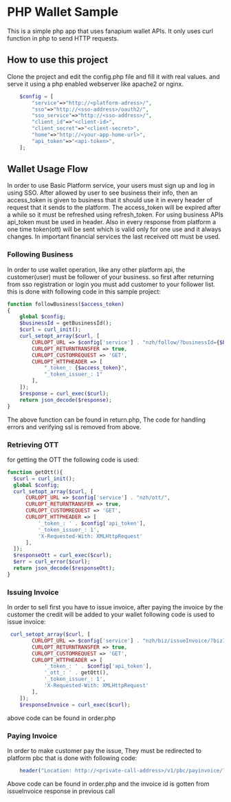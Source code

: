 PHP Wallet Sample
==================================
This is a simple php app that uses fanapium wallet APIs. It only uses curl function in php to send HTTP requests.

How to use this project
-----------------------
Clone the project and edit the config.php file and fill it with real values. and serve it using a php enabled webserver like apache2 or nginx.

```php
    $config = [
        "service"=>"http://<platform-adress>/",
        "sso"=>"http://<sso-address>/oauth2/",
        "sso_service"=>"http://<sso-address>/",
        "client_id"=>"<client-id>",
        "client_secret"=>"<client-secret>",
        "home"=>"http://<your-app-home-url>",
        "api_token"=>"<api-token>",
    ];
```

Wallet Usage Flow
-----------------
In order to use Basic Platform service, your users must sign up and log in using SSO. After allowed by user to see business their info, then an access_token is given to business that it should use it in every header of request that it sends to the platform.
 The access_token will be expired after a while so it must be refreshed using refresh_token. For using business APIs api_token must be used in header.
 Also in every response from platform a one time token(ott) will be sent which is valid only for one use and it always changes. In important financial services the last received ott must be used.
 
 
 ### Following Business
 In order to use wallet operation, like any other platform api, the customer(user) must be follower of your business. so first after returning from sso registration or login you must add customer to your follower list. this is done with following code in this sample project:
  
  ```php
  function followBusiness($access_token)
  {
      global $config;
      $businessId = getBusinessId();
      $curl = curl_init();
      curl_setopt_array($curl, [
          CURLOPT_URL => $config['service'] . "nzh/follow/?businessId={$businessId}&follow=true",
          CURLOPT_RETURNTRANSFER => true,
          CURLOPT_CUSTOMREQUEST => 'GET',
          CURLOPT_HTTPHEADER => [
              "_token_: {$access_token}",
              "_token_issuer_: 1"
          ],
      ]);
      $response = curl_exec($curl);
      return json_decode($response);
  }
  ```
  The above function can be found in return.php, The code for handling errors and verifying ssl is removed from above.
  
  ### Retrieving OTT
  for getting the OTT the following code is used:
  ```php
function getOtt(){
    $curl = curl_init();
    global $config;
    curl_setopt_array($curl, [
        CURLOPT_URL => $config['service'] . "nzh/ott/",
        CURLOPT_RETURNTRANSFER => true,
        CURLOPT_CUSTOMREQUEST => 'GET',
        CURLOPT_HTTPHEADER => [
            '_token_: ' . $config['api_token'],
            '_token_issuer_: 1',
            'X-Requested-With: XMLHttpRequest'
        ],
    ]);
    $responseOtt = curl_exec($curl);
    $err = curl_error($curl);
    return json_decode($responseOtt);
}
```

### Issuing Invoice
In order to sell first you have to issue invoice, after paying the invoice by the customer the credit will be added to your wallet
following code is used to issue invoice:
```php
 curl_setopt_array($curl, [
        CURLOPT_URL => $config['service'] . "nzh/biz/issueInvoice/?bizId=" . getBusinessId() . "&userId=" . getUserPlatform()->userId . "&description=buy&pay=false&postalCode=000000000&phoneNumber={$_SESSION['phone_number']}&city=tehran&redirectUrl={$config['home']}&productId[]=0&price[]=" . ($_POST['price']) . "&quantity[]=1&productDescription[]=<Description>&state=<State>&address=<Address>&deadline=<JalaliDate>&guildCode=<GuildCode>",
        CURLOPT_RETURNTRANSFER => true,
        CURLOPT_CUSTOMREQUEST => 'GET',
        CURLOPT_HTTPHEADER => [
            '_token_: ' . $config['api_token'],
            '_ott_: ' . getOtt(),
            '_token_issuer_: 1',
            'X-Requested-With: XMLHttpRequest'
        ],
    ]);
    $responseInvoice = curl_exec($curl);
```
above code can be found in order.php

### Paying Invoice
In order to make customer pay the issue, They must be redirected to platform pbc that is done with following code:

```php
    header("Location: http://<private-call-address>/v1/pbc/payinvoice/?invoiceId={$invoiceId}&redirectUri={$config['home']}pay_return_redirect.php&callUri={$config['home']}pay_return_call.php");
```
Above code can be found in order.php and the invoice id is gotten from issueInvoice response in previous call
